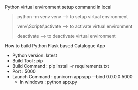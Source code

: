 Python virtual environment setup command in local

> python -m venv venv  -->  to setup virtual environment
>
> venv\Scripts\activate --> to activate virtual environment
>
> deactivate        -->     to deactivate virtual environment

How to build Python Flask based Catalogue App

  * Python version: latest
  * Build Tool : pip
  * Build Command : pip install -r requirements.txt
  * Port : 5000
  * Launch Command : gunicorn app:app --bind 0.0.0.0:5000 
    * In windows : python app.py
  